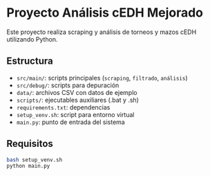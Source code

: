 # Proyecto Análisis cEDH Mejorado

Este proyecto realiza scraping y análisis de torneos y mazos cEDH utilizando Python.

## Estructura

- `src/main/`: scripts principales (`scraping`, `filtrado`, `análisis`)
- `src/debug/`: scripts para depuración
- `data/`: archivos CSV con datos de ejemplo
- `scripts/`: ejecutables auxiliares (.bat y .sh)
- `requirements.txt`: dependencias
- `setup_venv.sh`: script para entorno virtual
- `main.py`: punto de entrada del sistema

## Requisitos

```bash
bash setup_venv.sh
python main.py
```
